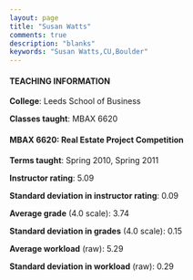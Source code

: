 ```yaml
---
layout: page
title: "Susan Watts" 
comments: true
description: "blanks"
keywords: "Susan Watts,CU,Boulder"
---
```

<head>
<script src="https://ajax.googleapis.com/ajax/libs/jquery/2.1.3/jquery.min.js"></script>
<script src="https://dl.dropboxusercontent.com/s/pc42nxpaw1ea4o9/highcharts.js?dl=0"></script>
<!-- <script src="../assets/js/highcharts.js"></script> -->
<style type="text/css">@font-face {
	font-family: "Bebas Neue";
	src: url(https://www.filehosting.org/file/details/544349/BebasNeue Regular.otf) format("opentype");
	}
	h1.Bebas { 
		font-family: "Bebas Neue", Verdana, Tahoma;
	}
</style>
</head>
	   
#### TEACHING INFORMATION

**College**: Leeds School of Business

**Classes taught**: MBAX 6620

#### MBAX 6620: Real Estate Project Competition

**Terms taught**: Spring 2010, Spring 2011

**Instructor rating**: 5.09

**Standard deviation in instructor rating**: 0.09

**Average grade** (4.0 scale): 3.74

**Standard deviation in grades** (4.0 scale): 0.15

**Average workload** (raw): 5.29

**Standard deviation in workload** (raw): 0.29

